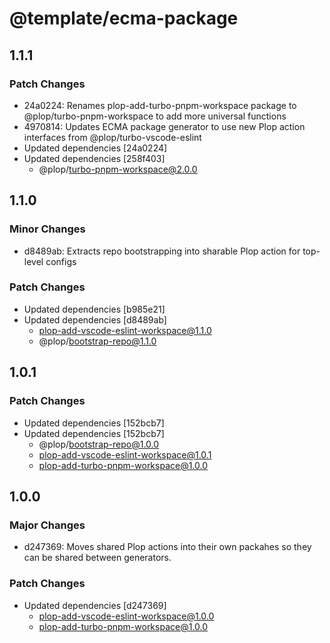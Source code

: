 # @template/ecma-package

## 1.1.1

### Patch Changes

- 24a0224: Renames plop-add-turbo-pnpm-workspace package to @plop/turbo-pnpm-workspace to add more universal functions
- 4970814: Updates ECMA package generator to use new Plop action interfaces from @plop/turbo-vscode-eslint
- Updated dependencies [24a0224]
- Updated dependencies [258f403]
  - @plop/turbo-pnpm-workspace@2.0.0

## 1.1.0

### Minor Changes

- d8489ab: Extracts repo bootstrapping into sharable Plop action for top-level configs

### Patch Changes

- Updated dependencies [b985e21]
- Updated dependencies [d8489ab]
  - plop-add-vscode-eslint-workspace@1.1.0
  - @plop/bootstrap-repo@1.1.0

## 1.0.1

### Patch Changes

- Updated dependencies [152bcb7]
- Updated dependencies [152bcb7]
  - @plop/bootstrap-repo@1.0.0
  - plop-add-vscode-eslint-workspace@1.0.1
  - plop-add-turbo-pnpm-workspace@1.0.0

## 1.0.0

### Major Changes

- d247369: Moves shared Plop actions into their own packahes so they can be shared between generators.

### Patch Changes

- Updated dependencies [d247369]
  - plop-add-vscode-eslint-workspace@1.0.0
  - plop-add-turbo-pnpm-workspace@1.0.0
